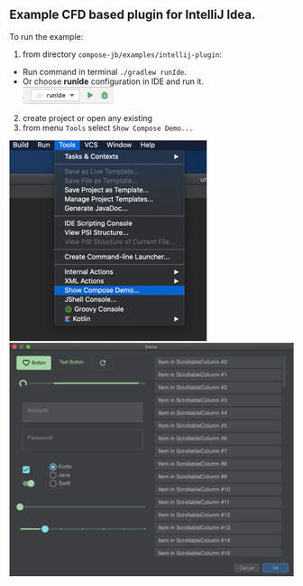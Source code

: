 ## Example CFD based plugin for IntelliJ Idea.

To run the example:

1. from directory `compose-jb/examples/intellij-plugin`: 
 * Run command in terminal `./gradlew runIde`.
 * Or choose **runIde** configuration in IDE and run it.  
  ![ide-run-configuration.png](screenshots/ide-run-configuration.png)  
2. create project or open any existing
3. from menu `Tools` select `Show Compose Demo...`

![screen1](screenshots/toolsshow.png)
![screen2](screenshots/screenshot.png)
